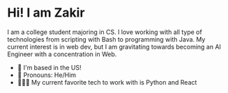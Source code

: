 # Hi! I am Zakir

I am a college student majoring in CS. 
I love working with all type of technologies from scripting with Bash to programming with Java.
My current interest is in web dev, but I am gravitating towards becoming an AI Engineer with a concentration in Web.

- 🏈 I'm based in the US!
- 🙈 Pronouns: He/Him
- 🧑🏼‍💻 My current favorite tech to work with is Python and React